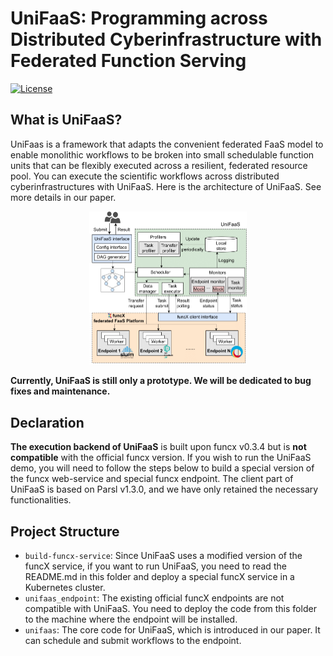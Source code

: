 # UniFaaS: Programming across Distributed Cyberinfrastructure with Federated Function Serving

[![License](https://img.shields.io/badge/License-Apache%202.0-blue.svg)](https://github.com/SUSTech-HPCLab/UniFaaS/blob/main/LICENSE)

## What is UniFaaS?
UniFaas is a framework that adapts the convenient federated FaaS model to enable monolithic workflows to be broken into small schedulable function units that can be flexibly executed across a resilient, federated resource pool. 
You can execute the scientific workflows across distributed cyberinfrastructures with UniFaaS.
Here is the architecture of UniFaaS. See more details in our paper.

<p align="center">
  <img src="https://github.com/SUSTech-HPCLab/UniFaaS/blob/main/img/arch.png" width="50%"/>
</p>

**Currently, UniFaaS is still only a prototype. We will be dedicated to bug fixes and maintenance.**

## Declaration
**The execution backend of UniFaaS** is built upon funcx v0.3.4 but is **not compatible** with the official funcx version. If you wish to run the UniFaaS demo, you will need to follow the steps below to build a special version of the funcx web-service and special funcx endpoint. The client part of UniFaaS is based on Parsl v1.3.0, and we have only retained the necessary functionalities.

## Project Structure
- `build-funcx-service`: Since UniFaaS uses a modified version of the funcX service, if you want to run UniFaaS, you need to read the README.md in this folder and deploy a special funcX service in a Kubernetes cluster.
- `unifaas_endpoint`: The existing official funcX endpoints are not compatible with UniFaaS. You need to deploy the code from this folder to the machine where the endpoint will be installed.
- `unifaas`: The core code for UniFaaS, which is introduced in our paper. It can schedule and submit workflows to the endpoint.